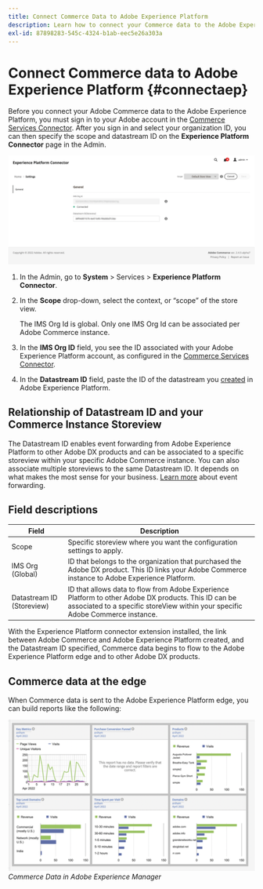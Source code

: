 ```yaml
---
title: Connect Commerce Data to Adobe Experience Platform
description: Learn how to connect your Commerce data to the Adobe Experience Platform.
exl-id: 87898283-545c-4324-b1ab-eec5e26a303a
---
```

# Connect Commerce data to Adobe Experience Platform {#connectaep}

Before you connect your Adobe Commerce data to the Adobe Experience Platform, you must sign in to your Adobe account in the [Commerce Services Connector](../landing/saas.md#organizationid). After you sign in and select your organization ID, you can then specify the scope and datastream ID on the **Experience Platform Connector** page in the Admin.

![Experience Platform connector configuration](assets/epc-config.png)

1. In the Admin, go to **System** > Services > **Experience Platform Connector**.

1. In the **Scope** drop-down, select the context, or “scope” of the store view.

   The IMS Org Id is global. Only one IMS Org Id can be associated per Adobe Commerce instance.

1. In the **IMS Org ID** field, you see the ID associated with your Adobe Experience Platform account, as configured in the [Commerce Services Connector](../landing/saas.md#organizationid).

1. In the **Datastream ID** field, paste the ID of the datastream you [created](https://experienceleague.adobe.com/docs/experience-platform/edge/fundamentals/datastreams.html) in Adobe Experience Platform.

## Relationship of Datastream ID and your Commerce Instance Storeview

The Datastream ID enables event forwarding from Adobe Experience Platform to other Adobe DX products and can be associated to a specific storeview within your specific Adobe Commerce instance. You can also associate multiple storeviews to the same Datastream ID. It depends on what makes the most sense for your business. [Learn more](https://experienceleague.adobe.com/docs/experience-platform/edge/datastreams/overview.html?lang=en#event-forwarding-settings) about event forwarding.

## Field descriptions

| Field | Description |
|--- |--- |
| Scope | Specific storeview where you want the configuration settings to apply. |
| IMS Org (Global)| ID that belongs to the organization that purchased the Adobe DX product. This ID links your Adobe Commerce instance to Adobe Experience Platform. |
| Datastream ID (Storeview) | ID that allows data to flow from Adobe Experience Platform to other Adobe DX products. This ID can be associated to a specific storeView within your specific Adobe Commerce instance. |

With the Experience Platform connector extension installed, the link between Adobe Commerce and Adobe Experience Platform created, and the Datastream ID specified, Commerce data begins to flow to the Adobe Experience Platform edge and to other Adobe DX products.

## Commerce data at the edge

When Commerce data is sent to the Adobe Experience Platform edge, you can build reports like the following:

![Commerce Data in Adobe Experience Manager](assets/aem-data-1.png)
_Commerce Data in Adobe Experience Manager_
